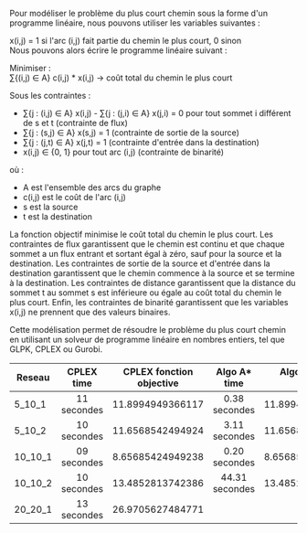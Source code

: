 Pour modéliser le problème du plus court chemin sous la forme d'un programme linéaire, nous pouvons utiliser les variables suivantes :

x(i,j) = 1 si l'arc (i,j) fait partie du chemin le plus court, 0 sinon<br>
Nous pouvons alors écrire le programme linéaire suivant :

Minimiser :<br>
∑{(i,j) ∈ A} c(i,j) * x(i,j) -> coût total du chemin le plus court<br>

Sous les contraintes :

- ∑{j : (i,j) ∈ A} x(i,j) - ∑{j : (j,i) ∈ A} x(j,i) = 0 pour tout sommet i différent de s et t (contrainte de flux)<br>
- ∑{j : (s,j) ∈ A} x(s,j) = 1 (contrainte de sortie de la source)<br>
- ∑{j : (j,t) ∈ A} x(j,t) = 1 (contrainte d'entrée dans la destination)<br>
- x(i,j) ∈ {0, 1} pour tout arc (i,j) (contrainte de binarité)<br>

où :

- A est l'ensemble des arcs du graphe<br>
- c(i,j) est le coût de l'arc (i,j)<br>
- s est la source<br>
- t est la destination<br>

La fonction objectif minimise le coût total du chemin le plus court. Les contraintes de flux garantissent que le chemin est continu et que chaque sommet a un flux entrant et sortant égal à zéro, sauf pour la source et la destination. Les contraintes de sortie de la source et d'entrée dans la destination garantissent que le chemin commence à la source et se termine à la destination. Les contraintes de distance garantissent que la distance du sommet t au sommet s est inférieure ou égale au coût total du chemin le plus court. Enfin, les contraintes de binarité garantissent que les variables x(i,j) ne prennent que des valeurs binaires.<br>

Cette modélisation permet de résoudre le problème du plus court chemin en utilisant un solveur de programme linéaire en nombres entiers, tel que GLPK, CPLEX ou Gurobi.

|   Reseau   |   CPLEX time  |   CPLEX fonction objective  |  Algo A* time |  Algo A* fonvtion objective |
|---    |:-:    |:-:    |:-:    |--:    |
|   5_10_1   |   11 secondes  |  11.8994949366117  |  0.38 secondes  |  11.8994949366117  |
|   5_10_2   |   10 secondes  |  11.6568542494924  |  3.11 secondes  |  11.6568542494924  |
|   10_10_1   |   09 secondes  |  8.65685424949238  |  0.20 secondes  |  8.65685424949238  |
|   10_10_2   |   10 secondes  |  13.4852813742386  |  44.31 secondes  |  13.4852813742386  |
|   20_20_1   |   13 secondes  |  26.9705627484771  |     |     |